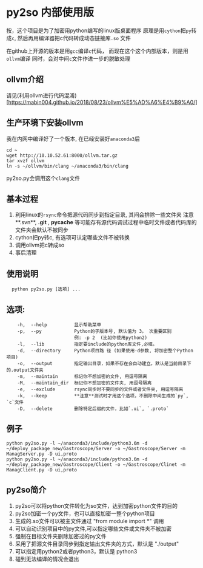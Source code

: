 # py2so 内部使用版
按，这个项目是为了加密用python编写的linux版桌面程序
原理是用`cython`把`py`转成`c`, 然后再用编译器把c代码转成动态链接库`.so` 文件

在github上开源的版本是用`gcc`编译`c`代码， 而现在这个这个内部版本，则是用`ollvm`编译
同时，会对中间`c`文件作进一步的脱敏处理

## ollvm介绍
请见(利用ollvm进行代码混淆)[https://mabin004.github.io/2018/08/23/ollvm%E5%AD%A6%E4%B9%A0/]


## 生产环境下安装ollvm
我在内网中编译好了一个版本, 在已经安装好`anaconda3`后
```
cd ~
wget http://10.10.52.61:8000/ollvm.tar.gz
tar xvzf ollvm
ln -s ~/ollvm/bin/clang ~/anaconda3/bin/clang
```
py2so.py会调用这个`clang`文件

## 基本过程
1. 利用linux的`rsync`命令把源代码同步到指定目录, 其间会排除一些文件夹
    注意**.svn**, **.git** , **__pycache__** 等可能存有源代码调试过程中临时文件或者代码库的文件夹会默认不被同步
2. cython把py转c, 有选项可认定哪些文件不被转换
3. 调用ollvm把c转成so
4. 事后清理


## 使用说明
```
  python py2so.py [选项] ...
```

## 选项:
```
    -h,  --help          显示帮助菜单
    -p,  --py            Python的子版本号, 默认值为 3。 次重要区别
                         例: -p 2  (比如你使用python2)
    -l,  --lib           指定要include的python库文件,必填。
    -d,  --directory     Python项目路 径 (如果使用-d参数, 将加密整个Python项目)
    -o,  --output        指定输出目录，如果不存在会自动建立。默认是当前目录下的.output文件夹
    -m,  --maintain      标记你不想加密的文件, 用逗号隔离
    -M,  --maintain_dir  标记你不想加密的文件夹, 用逗号隔离
    -e,  --exclude       rsync同步时不要同步的文件或者文件夹, 用逗号隔离
    -k,  --keep          **注意**测试时才用这个选项，不删除中间生成的`py`, `c`文件
    -D,  --delete        删除特定后缀的文件，比如`.ui`, `.proto`
```

## 例子
```
python py2so.py -l ~/anaconda3/include/python3.6m -d ~/deploy_package_new/Gastroscope/Server -o ~/Gastroscope/Server -m ManagServer.py -D ui,proto
python py2so.py -l ~/anaconda3/include/python3.6m -d ~/deploy_package_new/Gastroscope/Client -o ~/Gastroscope/Clinet -m ManagClient.py -D ui,proto
```

## py2so简介
1. py2so可以将python文件转化为so文件，达到加密python文件的目的
2. py2so加密一个py文件，也可以直接加密一整个python项目
3. 生成的.so文件可以被主文件通过 "from module import \*" 调用
4. 可以自动识别项目中的py文件,可以指定哪些文件或文件夹不被加密
5. 强制在目标文件夹删除加密过的py文件
6. 采用了把源文件目录同步到指定输出文件夹的方式，默认是 "./output"
7. 可以指定用python2或者python3，默认是 python3
8. 碰到无法编译的情况会退出





